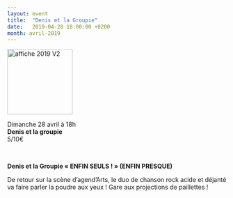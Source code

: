 ```yaml
---
layout: event
title:  "Denis et la Groupie"
date:   2019-04-28 18:00:00 +0200
month: avril-2019
---
```

<img class=" size-thumbnail wp-image-6060 alignleft" src="http://localhost/wpagendarts/wp-content/uploads/2019/02/affiche-2019-v2.jpg?w=150" alt="affiche 2019 V2" width="150" height="150" srcset="http://localhost/wpagendarts/wp-content/uploads/2019/02/affiche-2019-v2.jpg 685w, http://localhost/wpagendarts/wp-content/uploads/2019/02/affiche-2019-v2-300x300.jpg 300w, http://localhost/wpagendarts/wp-content/uploads/2019/02/affiche-2019-v2-150x150.jpg 150w" sizes="(max-width: 150px) 100vw, 150px" />

Dimanche 28 avril à 18h  
**Denis et la groupie**  
5/10€

&nbsp;

**Denis et la Groupie « ENFIN SEULS ! » (ENFIN PRESQUE)**

De retour sur la scène d’agend’Arts, le duo de chanson rock acide et déjanté va faire parler la poudre aux yeux ! Gare aux projections de paillettes !
